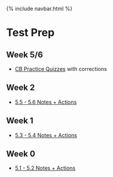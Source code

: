 {% include navbar.html %}

# Test Prep

## Week 5/6

- [CB Practice Quizzes](https://JasonO12.github.io/jasonott-csp3/notes/cbquiz) with corrections

## Week 2

- [5.5 - 5.6 Notes + Actions](https://JasonO12.github.io/jasonott-csp3/notes/5idea56)

## Week 1

- [5.3 - 5.4 Notes + Actions](https://JasonO12.github.io/jasonott-csp3/notes/5idea34)

## Week 0

- [5.1 - 5.2 Notes + Actions](https://JasonO12.github.io/jasonott-csp3/notes/5idea12)


